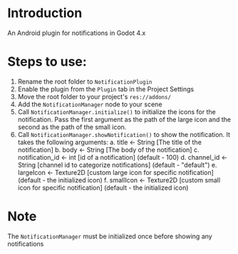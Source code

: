 # Introduction
An Android plugin for notifications in Godot 4.x

# Steps to use:

1. Rename the root folder to ```NotificationPlugin```
2. Enable the plugin from the ```Plugin``` tab in the Project Settings
3. Move the root folder to your project's ```res://addons/```
4. Add the ```NotificationManager``` node to your scene
5. Call ```NotificationManager.initialize()``` to initialize the icons for the notification. Pass the first argument as the path of the large icon and the second as the path of the small icon.
6. Call ```NotificationManager.showNotification()``` to show the notification. It takes the following arguments:
     a. title <- String  [The title of the notification]
     b. body <- String [The body of the notification]
     c. notification_id <- int [id of a notification] (default - 100)
     d. channel_id <- String [channel id to categorize notifications] (default - "default")
     e. largeIcon <- Texture2D [custom large icon for specific notification] (default - the initialized icon)
     f. smallIcon <- Texture2D [custom small icon for specific notification] (default - the initialized icon)

# Note
The ```NotificationManager``` must be initialized once before showing any notifications
